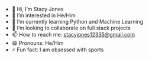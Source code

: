 - 👋 Hi, I’m Stacy Jones
- 👀 I’m interested in He/Him
- 🌱 I’m currently learning Python and Machine Learning
- 💞️ I’m looking to collaborate on full stack projects
- 📫 How to reach me: stacyjones12335@gmail.com
- 😄 Pronouns: He/Him
- ⚡ Fun fact: I am obsessed with sports

<!---
StacyJ1201/StacyJ1201 is a ✨ special ✨ repository because its `README.md` (this file) appears on your GitHub profile.
You can click the Preview link to take a look at your changes.
--->
